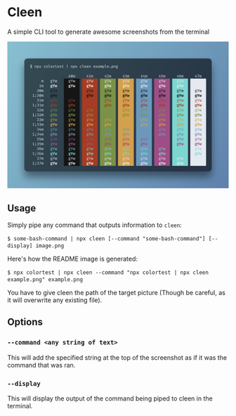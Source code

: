 # Cleen

A simple CLI tool to generate awesome screenshots from the terminal

![](example.png)

## Usage

Simply pipe any command that outputs information to `cleen`:

```shell
$ some-bash-command | npx cleen [--command "some-bash-command"] [--display] image.png
```

Here's how the README image is generated:

```shell
$ npx colortest | npx cleen --command "npx colortest | npx cleen example.png" example.png
```

You have to give cleen the path of the target picture (Though be careful, as it will overwrite any existing file).

## Options

### `--command <any string of text>`

This will add the specified string at the top of the screenshot as if it was the command that was ran.

### `--display`

This will display the output of the command being piped to cleen in the terminal.
